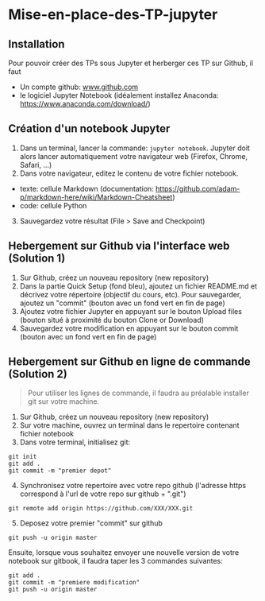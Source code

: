 # Mise-en-place-des-TP-jupyter

## Installation

Pour pouvoir créer des TPs sous Jupyter et herberger ces TP sur Github, il faut

* Un compte github: www.github.com
* le logiciel Jupyter Notebook (idéalement installez Anaconda: https://www.anaconda.com/download/)

## Création d'un notebook Jupyter

1. Dans un terminal, lancer la commande: `jupyter notebook`. Jupyter doit alors lancer automatiquement votre navigateur web (Firefox, Chrome, Safari, ...)
2. Dans votre navigateur, editez le contenu de votre fichier notebook.
  * texte: cellule Markdown (documentation: https://github.com/adam-p/markdown-here/wiki/Markdown-Cheatsheet)
  * code: cellule Python
3. Sauvegardez votre résultat (File > Save and Checkpoint)

## Hebergement sur Github via l'interface web (Solution 1)

1. Sur Github, créez un nouveau repository (new repository)
2. Dans la partie Quick Setup (fond bleu), ajoutez un fichier README.md et décrivez votre répertoire (objectif du cours, etc). Pour sauvegarder, ajoutez un "commit" (bouton avec un fond vert en fin de page)
3. Ajoutez votre fichier Jupyter en appuyant sur le bouton Upload files (bouton situé à proximité du bouton Clone or Download)
4. Sauvegardez votre modification en appuyant sur le bouton commit (bouton avec un fond vert en fin de page)

## Hebergement sur Github en ligne de commande (Solution 2)

> Pour utiliser les lignes de commande, il faudra au préalable installer git sur votre machine.

1. Sur Github, créez un nouveau repository (new repository)
2. Sur votre machine, ouvrez un terminal dans le repertoire contenant fichier notebook
3. Dans votre terminal, initialisez git:

```
git init
git add .
git commit -m "premier depot"
```

4. Synchronisez votre repertoire avec votre repo github (l'adresse https correspond à l'url de votre repo sur github + ".git")

```
git remote add origin https://github.com/XXX/XXX.git
```

5. Deposez votre premier "commit" sur github

```
git push -u origin master
```

Ensuite, lorsque vous souhaitez envoyer une nouvelle version de votre notebook sur gitbook, il faudra taper les 3 commandes suivantes:

```
git add .
git commit -m "premiere modification"
git push -u origin master
```

